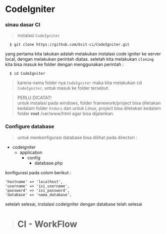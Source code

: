 # CodeIgniter
### sinau dasar CI

> instalasi ```CodeIgniter```
```
  $ git clone https://github.com/bcit-ci/CodeIgniter.git
```

yang pertama kita lakukan adalah melakukan instalasi code igniter ke server local, dengan melakukan perintah diatas. seletah kita melakukan ```cloning``` kita bisa masuk ke folder dengan menggunakan perintah :

```
  $ cd CodeIgniter
```

> karena nama folder nya ```CodeIgniter``` maka kita melakukan cd ```CodeIgniter```, untuk masuk ke folder tersebut.

> PERLU DICATAT! <br>
untuk instalasi pada windows, folder framework/project bisa diletakan kedalam folder ```htdocs``` dan untuk Linux, project bisa diletakan kedalam folder __root__ /var/www/html agar bisa dijalankan.

### Configure database
> untuk menkonfigurasi database bisa dilihat pada directori :

* codeigniter
  * application
    * config
      * database.php

konfigurasi pada colom berikut :
```
'hostname' => 'localhost',
'username' => 'isi_username',
'password' => 'isi_password',
'database' => 'nama_database',
```

setelah selesai, instalasi codeigniter dengan database telah selesai

> # CI - WorkFlow
